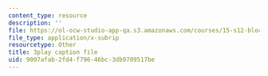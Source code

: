 ```yaml
---
content_type: resource
description: ''
file: https://ol-ocw-studio-app-qa.s3.amazonaws.com/courses/15-s12-blockchain-and-money-fall-2018/9007afab2fd4f79646bc3db9709517be_ObGYNQLG3us.srt
file_type: application/x-subrip
resourcetype: Other
title: 3play caption file
uid: 9007afab-2fd4-f796-46bc-3db9709517be
---
```

